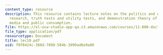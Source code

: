 ```yaml
---
content_type: resource
description: This resource contains lecture notes on the politics and use of evaluation
  research, truth tests and utility tests, and demonstration theory of social change,
  media and public consumption.
file: https://ol-ocw-studio-app-qa.s3.amazonaws.com/courses/11-800-doctoral-research-seminar-knowledge-in-the-public-arena-spring-2007/f0f8424c360d7898504b3999ad6e9a80_lec10.pdf
file_type: application/pdf
resourcetype: Document
title: lec10.pdf
uid: f0f8424c-360d-7898-504b-3999ad6e9a80
---
```


